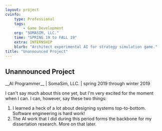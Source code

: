 ```yaml
---
layout: project
cvinfo:
    type: Professional
    tags:
        - Game Development
    org: "SOMASIM, LLC."
    time: "SPRING 19 to FALL 19"
    extra: INTERNSHIP
    blurb: "Architect experimental AI for strategy simulation game."
title: "Unannounced Project"
---
```


## Unannounced Project

<span class="gray">
__AI Programmer__
| SomaSim, LLC.
| spring 2019 through winter 2019
</span>

I can't say much about this one yet, but I'm very excited for the moment
when I can. I can, however, say these two things:

1. I learned a heck of a lot about designing systems top-to-bottom.
   Software engineering is hard work!
2. The AI work that I did during this period forms the backbone for my
   dissertation research. More on that later. <!-- TODO link to diss stuff -->
